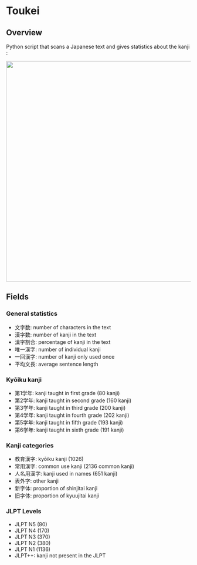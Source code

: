 # Toukei

## Overview

Python script that scans a Japanese text and gives statistics about the kanji :

<img src="https://user-images.githubusercontent.com/99618877/199845437-51479d45-61da-46b5-8802-f9dbb2bfbc2b.png" width="600"/>

## Fields

### General statistics

- 文字数: number of characters in the text
- 漢字数: number of kanji in the text
- 漢字割合: percentage of kanji in the text
- 唯一漢字: number of individual kanji
- 一回漢字: number of kanji only used once
- 平均文長: average sentence length

### Kyōiku kanji

- 第1学年: kanji taught in first grade (80 kanji)
- 第2学年: kanji taught in second grade (160 kanji)
- 第3学年: kanji taught in third grade (200 kanji)
- 第4学年: kanji taught in fourth grade (202 kanji)
- 第5学年: kanji taught in fifth grade (193 kanji)
- 第6学年: kanji taught in sixth grade (191 kanji)

### Kanji categories

- 教育漢字: kyōiku kanji (1026)
- 常用漢字: common use kanji (2136 common kanji)
- 人名用漢字: kanji used in names (651 kanji)
- 表外字: other kanji
- 新字体: proportion of shinjitai kanji
- 旧字体: proportion of kyuujitai kanji

### JLPT Levels

- JLPT N5 (80)
- JLPT N4 (170)
- JLPT N3 (370)
- JLPT N2 (380)
- JLPT N1 (1136)
- JLPT++: kanji not present in the JLPT
